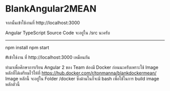 # BlankAngular2MEAN

จากนั้นเข้าใช้งานที่ http://localhost:3000

Angular TypeScript Source Code จะอยู่ใน /src นะครับ

************************************************************************************************
npm install
npm start

#เข้าใช่งาน ที่ http://localhost:3000 เหมือนกัน

ทำมาเพื่อศึกษาการเรียน Angular 2 ของ Team ต้องมี Docker ก่อนนะครับเพราะใช้ Image หลักที่ได้เตรียมไว้ให้ที่ https://hub.docker.com/r/tonmanna/blankdockermean/ Image หลักนี้ จะอยู่ใน Folder /docker ซึ่งด้านในก็จะมี bash 
เพื่อใช้ในการ build image หลักตัวนี้
